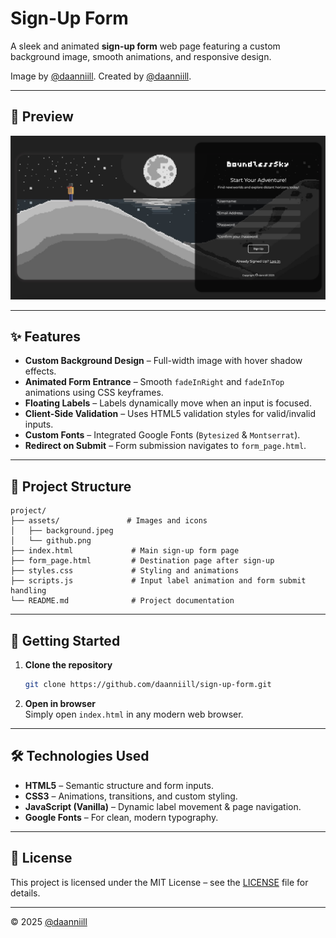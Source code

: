 # Sign-Up Form

A sleek and animated **sign-up form** web page featuring a custom background image, smooth animations, and responsive design.


Image by [@daanniill](https://github.com/daanniill).
Created by [@daanniill](https://github.com/daanniill).

---

## 📸 Preview

![Background Preview](assets/preview.jpeg)

---

## ✨ Features

- **Custom Background Design** – Full-width image with hover shadow effects.
- **Animated Form Entrance** – Smooth `fadeInRight` and `fadeInTop` animations using CSS keyframes.
- **Floating Labels** – Labels dynamically move when an input is focused.
- **Client-Side Validation** – Uses HTML5 validation styles for valid/invalid inputs.
- **Custom Fonts** – Integrated Google Fonts (`Bytesized` & `Montserrat`).
- **Redirect on Submit** – Form submission navigates to `form_page.html`.

---

## 📂 Project Structure

```
project/
├── assets/               # Images and icons
│   ├── background.jpeg
│   └── github.png
├── index.html             # Main sign-up form page
├── form_page.html         # Destination page after sign-up
├── styles.css             # Styling and animations
├── scripts.js             # Input label animation and form submit handling
└── README.md              # Project documentation
```

---

## 🚀 Getting Started

1. **Clone the repository**  
   ```bash
   git clone https://github.com/daanniill/sign-up-form.git
   ```

2. **Open in browser**  
   Simply open `index.html` in any modern web browser.

---

## 🛠 Technologies Used

- **HTML5** – Semantic structure and form inputs.
- **CSS3** – Animations, transitions, and custom styling.
- **JavaScript (Vanilla)** – Dynamic label movement & page navigation.
- **Google Fonts** – For clean, modern typography.

---

## 📜 License

This project is licensed under the MIT License – see the [LICENSE](LICENSE) file for details.

---

© 2025 [@daanniill](https://github.com/daanniill)

